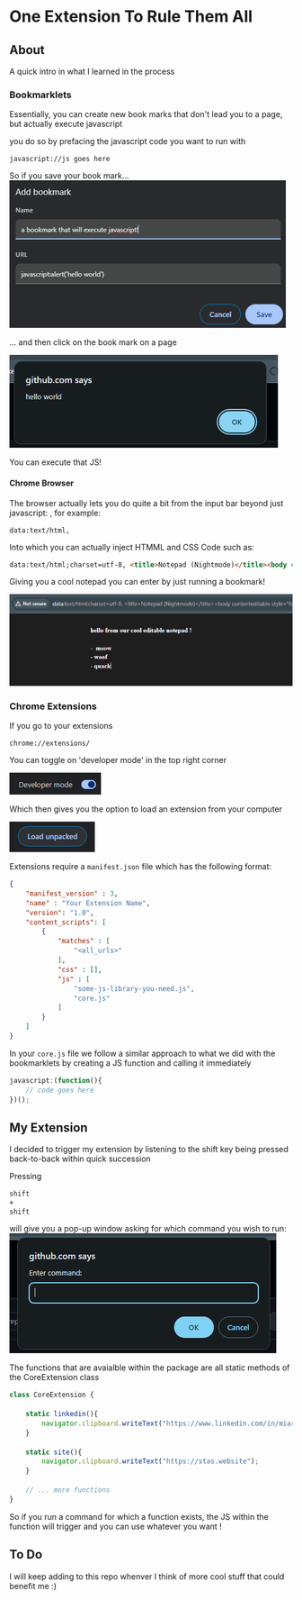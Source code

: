 # One Extension To Rule Them All

## About

A quick intro in what I learned in the process 

### Bookmarklets

Essentially, you can create new book marks that don't lead you to a page, but actually execute javascript 

you do so by prefacing the javascript code you want to run with 

```
javascript://js goes here
```

So if you save your book mark...
![alt text](readme-assets/image.png)

... and then click on the book mark on a page 

![alt text](readme-assets/image-1.png)

You can execute that JS!



#### Chrome Browser 

The browser actually lets you do quite a bit from the input bar beyond just javascript: , for example:

```
data:text/html,
```
Into which you can actually inject HTMML and CSS Code such as:

```html
data:text/html;charset=utf-8, <title>Notepad (Nightmode)</title><body contenteditable style="font-family: DejaVu;font-weight:bold;background:%231E1E1E;color:%23FFFFFF;font-size:1rem;line-height:1.4;max-width:80rem;margin:0 auto;padding:2rem;" spellcheck="false">
```

Giving you a cool notepad you can enter by just running a bookmark! 

![alt text](readme-assets/image-2.png)

### Chrome Extensions


If you go to your extensions

```
chrome://extensions/
```

You can toggle on 'developer mode' in the top right corner

![alt text](readme-assets/image-3.png)

Which then gives you the option to load an extension from your computer

![alt text](readme-assets/image-4.png)


Extensions require a ```manifest.json``` file which has the following format:

```json
{
    "manifest_version" : 3,
    "name" : "Your Extension Name",
    "version": "1.0",
    "content_scripts": [
        {
            "matches" : [
                "<all_urls>"
            ],
            "css" : [],
            "js" : [    
                "some-js-library-you-need.js",       
                "core.js"
            ]
        }
    ]
}

```

In your ```core.js``` file we follow a similar approach to what we did with the bookmarklets by creating a JS function and calling it immediately 

```javascript
javascript:(function(){
    // code goes here
})();
```

## My Extension 

I decided to trigger my extension by listening to the shift key being pressed back-to-back within quick succession 

Pressing

```
shift 
+ 
shift
```

will give you a pop-up window asking for which command you wish to run:
![alt text](readme-assets/image-5.png)


The functions that are avaialble within the package are all static methods of the CoreExtension class


```javascript
class CoreExtension {

    static linkedin(){
        navigator.clipboard.writeText("https://www.linkedin.com/in/miarez/");
    }

    static site(){
        navigator.clipboard.writeText("https://stas.website");
    }

    // ... more functions 
}
```

So if you run a command for which a function exists, the JS within the function will trigger and you can use whatever you want !






## To Do

I will keep adding to this repo whenver I think of more cool stuff that could benefit me :) 

